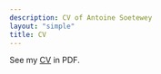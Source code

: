 ```yaml
---
description: CV of Antoine Soetewey
layout: "simple"
title: CV
---
```


See my [CV](/cv.pdf) in PDF.